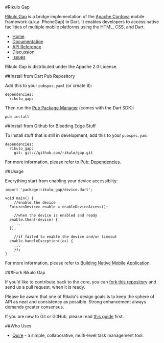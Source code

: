#Rikulo Gap

[Rikulo Gap](http://rikulo.org) is a bridge implementation of the [Apache Cordova](http://incubator.apache.org/cordova/) mobile framework (a.k.a. PhoneGap) in Dart. It enables developers to access native facilities of multiple mobile platforms using the HTML, CSS, and Dart.
 
* [Home](http://rikulo.org)
* [Documentation](http://docs.rikulo.org/ui/latest/Rikulo_Gap/)
* [API Reference](http://www.dartdocs.org/documentation/rikulo_gap/0.6.0)
* [Discussion](http://stackoverflow.com/questions/tagged/rikulo)
* [Issues](https://github.com/rikulo/gap/issues)

Rikulo Gap is distributed under the Apache 2.0 License.

##Install from Dart Pub Repository

Add this to your `pubspec.yaml` (or create it):

    dependencies:
      rikulo_gap:

Then run the [Pub Package Manager](http://pub.dartlang.org/doc) (comes with the Dart SDK):

    pub install

##Install from Github for Bleeding Edge Stuff

To install stuff that is still in development, add this to your `pubspec.yam`:

    dependencies:
      rikulo_gap:
        git: git://github.com/rikulo/gap.git

For more information, please refer to [Pub: Dependencies](http://pub.dartlang.org/doc/pubspec.html#dependencies).

##Usage

Everything start from enabling your device accessiblity:

    import 'package:rikulo_gap/device.dart';

    void main() {
        //enable the device
      Future<Device> enable = enableDeviceAccess(); 

        //when the device is enabled and ready
      enable.then((device) {
        ...
      });

        //if failed to enable the device and/or timeout
      enable.handleException((ex) {
        ...
        });
    }

For more information, please refer to [Building Native Mobile Application](http://docs.rikulo.org/ui/latest/Getting_Started/Building_Native_Mobile_Application.html).

###Fork Rikulo Gap

If you'd like to contribute back to the core, you can [fork this repository](https://help.github.com/articles/fork-a-repo) and send us a pull request, when it is ready.

Please be aware that one of Rikulo's design goals is to keep the sphere of API as neat and consistency as possible. Strong enhancement always demands greater consensus.

If you are new to Git or GitHub, please read [this guide](https://help.github.com/) first.

##Who Uses

* [Quire](https://quire.io) - a simple, collaborative, multi-level task management tool.
